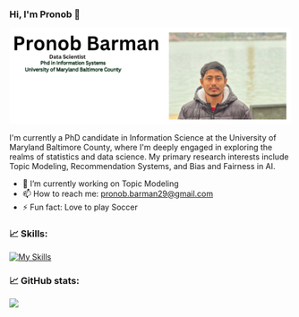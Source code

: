 ### Hi, I'm Pronob :wave:

<p align="center">
  <img src="https://github.com/pronob29/pronob29/blob/main/Pronob%20Barman.png" alt="Data Scientist">
</p>

I'm currently a PhD candidate in Information Science at the University of Maryland Baltimore County, where I'm deeply engaged in exploring the realms of statistics and data science. My primary research interests include Topic Modeling, Recommendation Systems, and Bias and Fairness in AI. 

- 🔭 I’m currently working on Topic Modeling 
- 📫 How to reach me: pronob.barman29@gmail.com 
- ⚡ Fun fact: Love to play Soccer

### :chart_with_upwards_trend: Skills:
[![My Skills](https://skillicons.dev/icons?i=py,r,git,github,linkedin,devto,java,tensorflow,pytorch,powershell,postgres,octave,mysql,md,matlab,js,html,css,discord,vscode)](https://skillicons.dev)

### :chart_with_upwards_trend: GitHub stats:
<p><img src="https://github-readme-streak-stats.herokuapp.com/?user=pronob29&theme=dracula"/></p>
